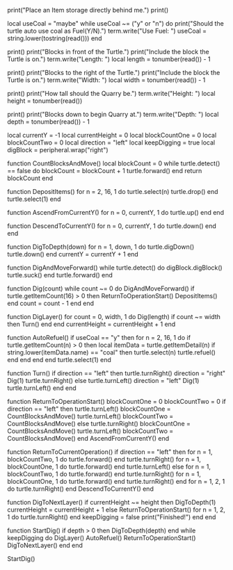 print("Place an Item storage directly behind me.")
print()

local useCoal = "maybe"
while useCoal ~= ("y" or "n") do 
    print("Should the turtle auto use coal as Fuel(Y/N).")
    term.write("Use Fuel: ")
    useCoal = string.lower(tostring(read()))
end

print()
print("Blocks in front of the Turtle.")
print("Include the block the Turtle is on.")
term.write("Length: ")
local length = tonumber(read()) - 1

print()
print("Blocks to the right of the Turtle.")
print("Include the block the Turtle is on.")
term.write("Width: ")
local width = tonumber(read()) - 1

print()
print("How tall should the Quarry be.")
term.write("Height: ")
local height = tonumber(read())

print()
print("Blocks down to begin Quarry at.")
term.write("Depth: ")
local depth = tonumber(read()) - 1

local currentY = -1
local currentHeight = 0
local blockCountOne = 0
local blockCountTwo = 0
local direction = "left"
local keepDigging = true
local digBlock = peripheral.wrap("right")

function CountBlocksAndMove()
    local blockCount = 0
    while turtle.detect() == false do
        blockCount = blockCount + 1
        turtle.forward()
    end
    return blockCount
end

function DepositItems()
    for n = 2, 16, 1 do
        turtle.select(n)
        turtle.drop()
    end
    turtle.select(1)
end

function AscendFromCurrentY()
    for n = 0, currentY, 1 do turtle.up() end
end

function DescendToCurrentY()
    for n = 0, currentY, 1 do turtle.down() end
end

function DigToDepth(down)
    for n = 1, down, 1 do
        turtle.digDown()
        turtle.down()
    end
    currentY = currentY + 1
end

function DigAndMoveForward()
    while turtle.detect() do
        digBlock.digBlock()
        turtle.suck()
    end
    turtle.forward()
end

function Dig(count)
    while count ~= 0 do
        DigAndMoveForward()
        if turtle.getItemCount(16) > 0 then
            ReturnToOperationStart()
            DepositItems()
        end
        count = count - 1
    end
end

function DigLayer()
    for count = 0, width, 1 do
        Dig(length)
        if count ~= width then Turn() end
    end
    currentHeight = currentHeight + 1
end

function AutoRefuel()
    if useCoal == "y" then
        for n = 2, 16, 1 do
            if turtle.getItemCount(n) > 0 then
                local itemData = turtle.getItemDetail(n)
                if string.lower(itemData.name) == "coal" then
                    turtle.select(n)
                    turtle.refuel()
                end
            end
        end
    end
    turtle.select(1)
end

function Turn()
    if direction == "left" then
        turtle.turnRight()
        direction = "right"
        Dig(1)
        turtle.turnRight()
    else
        turtle.turnLeft()
        direction = "left"
        Dig(1)
        turtle.turnLeft()
    end
end

function ReturnToOperationStart()
    blockCountOne = 0
    blockCountTwo = 0
    if direction == "left" then
        turtle.turnLeft()
        blockCountOne = CountBlocksAndMove()
        turtle.turnLeft()
        blockCountTwo = CountBlocksAndMove()
    else
        turtle.turnRight()
        blockCountOne = CountBlocksAndMove()
        turtle.turnLeft()
        blockCountTwo = CountBlocksAndMove()
    end
    AscendFromCurrentY()
end

function ReturnToCurrentOperation()
    if direction == "left" then
        for n = 1, blockCountTwo, 1 do turtle.forward() end
        turtle.turnRight()
        for n = 1, blockCountOne, 1 do turtle.forward() end
        turtle.turnLeft()
    else
        for n = 1, blockCountTwo, 1 do turtle.forward() end
        turtle.turnRight()
        for n = 1, blockCountOne, 1 do turtle.forward() end
        turtle.turnRight()
    end
    for n = 1, 2, 1 do turtle.turnRight() end
    DescendToCurrentY()
end

function DigToNextLayer()
    if currentHeight ~= height then
        DigToDepth(1)
        currentHeight = currentHeight + 1
    else
        ReturnToOperationStart()
        for n = 1, 2, 1 do turtle.turnRight() end
        keepDigging = false
        print("Finished!")
    end
end

function StartDig()
    if depth > 0 then DigToDepth(depth) end
    while keepDigging do
        DigLayer()
        AutoRefuel()
        ReturnToOperationStart()
        DigToNextLayer()
    end
end

StartDig()
